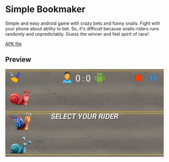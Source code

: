 # Simple Bookmaker

Simple and easy android game with crazy bets and funny snails.
Fight with your phone about ability to bet. So, it's difficult because snails-riders runs randomly and unpredictably. Guess the winner and feel spirit of race!

[APK file](https://github.com/VTurturika/simple-bookmaker/blob/master/app/SimpleBookmaker.apk)

## Preview
![preview](preview.gif)